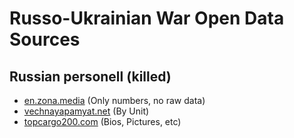 # Russo-Ukrainian War Open Data Sources

## Russian personell (killed)
* [en.zona.media](https://en.zona.media/article/2022/05/20/casualties_eng) (Only numbers, no raw data)
* [vechnayapamyat.net](https://www.vechnayapamyat.net/) (By Unit)
* [topcargo200.com](https://topcargo200.com/179/) (Bios, Pictures, etc)